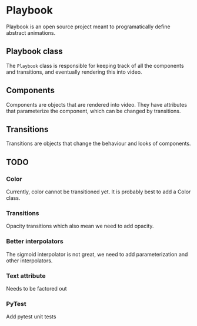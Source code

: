 # Playbook

Playbook is an open source project meant to programatically define abstract animations.

## Playbook class

The `Playbook` class is responsible for keeping track of all the components and transitions, and eventually rendering this into video.

## Components

Components are objects that are rendered into video. They have attributes that parameterize the component, which can be changed by transitions.

## Transitions

Transitions are objects that change the behaviour and looks of components.

## TODO

### Color

Currently, color cannot be transitioned yet. It is probably best to add a Color class.

### Transitions

Opacity transitions which also mean we need to add opacity.

### Better interpolators

The sigmoid interpolator is not great, we need to add parameterization and other interpolators.

### Text attribute

Needs to be factored out

### PyTest

Add pytest unit tests
